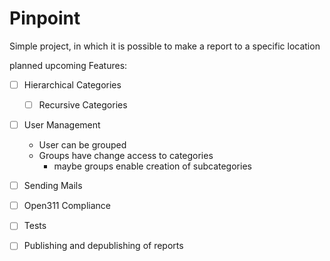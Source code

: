 # Pinpoint

Simple project, in  which it is possible to make a report to a specific location

planned upcoming Features:

- [ ] Hierarchical Categories
  - [ ] Recursive Categories
- [ ] User Management
  - User can be grouped
  - Groups have change access to categories
    - maybe groups enable creation of subcategories
- [ ] Sending Mails
- [ ] Open311 Compliance
- [ ] Tests

- [ ] Publishing and depublishing of reports
